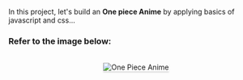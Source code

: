 In this project, let's build an **One piece Anime** by applying basics of javascript and css...

### Refer to the image below:

<br/>
<div style="text-align: center;">
    <img src="[<a href='https://postimg.cc/WtBwsMpD' target='_blank'><img src='https://i.postimg.cc/WtBwsMpD/Screenshot-347.png' border='0' alt='Screenshot-347'/></a>](https://i.ibb.co/wNC6KsX/Screenshot-347.png)" alt="One Piece Anime" style="max-width:90%;box-shadow:0 2.8px 2.2px rgba(0, 0, 0, 0.12)">
</div>
<br/>
